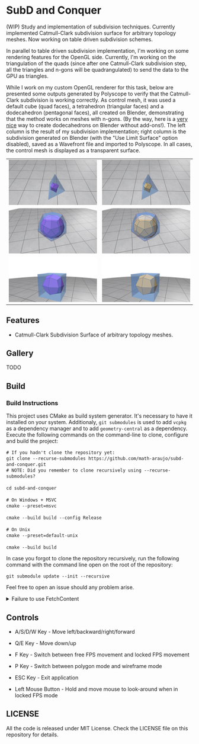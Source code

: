 # SubD and Conquer

(WIP) Study and implementation of subdivision techniques. Currently implemented Catmull-Clark subdivision surface for arbitrary topology meshes. Now working on table driven subdivision schemes.

In parallel to table driven subdivision implementation, I'm working on some rendering features for the OpenGL side. Currently, I'm working on the triangulation of the quads (since after one Catmull-Clark subdivision step, all the triangles and n-gons will be quadrangulated) to send the data to the GPU as triangles.

While I work on my custom OpenGL renderer for this task, below are presented some outputs generated by Polyscope to verify that the Catmull-Clark subdivision is working correctly. As control mesh, it was used a default cube (quad faces), a tetrahedron (triangular faces) and a dodecahedron (pentagonal faces), all created on Blender, demonstrating that the method works on meshes with n-gons. (By the way, here is a [very nice](https://blender.stackexchange.com/a/780) way to create dodecahedrons on Blender without add-ons!). The left column is the result of my subdivision implementation; right column is the subdivision generated on Blender (with the "Use Limit Surface" option disabled), saved as a Wavefront file and imported to Polyscope. In all cases, the control mesh is displayed as a transparent surface.

| | |
| :---: | :---: |
| ![Scene](docs/images/tetrahedron.png?raw=True) |  ![Scene](docs/images/tetrahedron_blender.png?raw=True) |
| ![Scene](docs/images/dodecahedron.png?raw=True) |  ![Scene](docs/images/dodecahedron_blender.png?raw=True) |
| ![Scene](docs/images/cube.png?raw=True) |  ![Scene](docs/images/cube_blender.png?raw=True) |

## Features

* Catmull-Clark Subdivision Surface of arbitrary topology meshes.

## Gallery

TODO

## Build

### Build Instructions

This project uses CMake as build system generator. It's necessary to have it installed on your system. Additionaly, `git submodules` is used to add `vcpkg` as a dependency manager and to add `geometry-central` as a dependency. Execute the following commands on the command-line to clone, configure and build the project:

```
# If you hadn't clone the repository yet:
git clone --recurse-submodules https://github.com/math-araujo/subd-and-conquer.git
# NOTE: Did you remember to clone recursively using --recurse-submodules?

cd subd-and-conquer

# On Windows + MSVC
cmake --preset=msvc

cmake --build build --config Release

# On Unix
cmake --preset=default-unix

cmake --build build

```

In case you forgot to clone the repository recursively, run the following command with the command line open on the root of the repository:

```
git submodule update --init --recursive
```

Feel free to open an issue should any problem arise. 

<details><summary>Failure to use FetchContent</summary>
Usually I don't use git submodules and use CMake FetchContent module, even for downloading and building vcpkg. However, an enigmatic error arised when trying to use FetchContent to download both vcpkg **and** geometry-central. The configuration was successfull using either one, but failed when I tried to use FetchContent for both repositories simultaneously. I'm still investigating this issue, but for the time being I settled with using both vcpkg and geometry-central through git-submodules. 
</details>

## Controls

* A/S/D/W Key - Move left/backward/right/forward

* Q/E Key - Move down/up

* F Key - Switch between free FPS movement and locked FPS movement

* P Key - Switch between polygon mode and wireframe mode

* ESC Key - Exit application

* Left Mouse Button - Hold and move mouse to look-around when in locked FPS mode


## LICENSE

All the code is released under MIT License. Check the LICENSE file on this repository for details.
